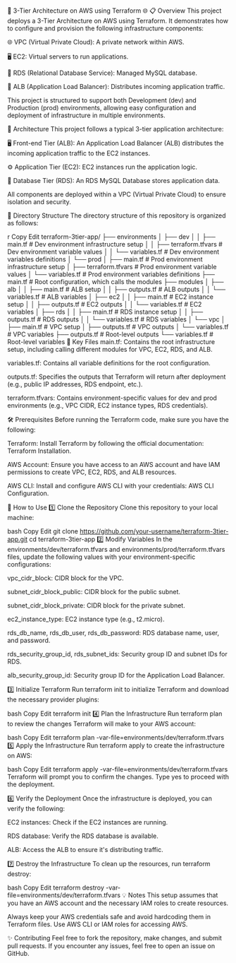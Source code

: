 🚀 3-Tier Architecture on AWS using Terraform 🌐
📋 Overview
This project deploys a 3-Tier Architecture on AWS using Terraform. It demonstrates how to configure and provision the following infrastructure components:

🌐 VPC (Virtual Private Cloud): A private network within AWS.

🖥️ EC2: Virtual servers to run applications.

💾 RDS (Relational Database Service): Managed MySQL database.

🔄 ALB (Application Load Balancer): Distributes incoming application traffic.

This project is structured to support both Development (dev) and Production (prod) environments, allowing easy configuration and deployment of infrastructure in multiple environments.

🔧 Architecture
This project follows a typical 3-tier application architecture:

🖥️ Front-end Tier (ALB): An Application Load Balancer (ALB) distributes the incoming application traffic to the EC2 instances.

⚙️ Application Tier (EC2): EC2 instances run the application logic.

💾 Database Tier (RDS): An RDS MySQL Database stores application data.

All components are deployed within a VPC (Virtual Private Cloud) to ensure isolation and security.

📂 Directory Structure
The directory structure of this repository is organized as follows:

r
Copy
Edit
terraform-3tier-app/
├── environments
│   ├── dev
│   │   ├── main.tf                # Dev environment infrastructure setup
│   │   ├── terraform.tfvars       # Dev environment variable values
│   │   └── variables.tf           # Dev environment variables definitions
│   └── prod
│       ├── main.tf                # Prod environment infrastructure setup
│       ├── terraform.tfvars       # Prod environment variable values
│       └── variables.tf           # Prod environment variables definitions
├── main.tf                        # Root configuration, which calls the modules
├── modules
│   ├── alb
│   │   ├── main.tf                # ALB setup
│   │   ├── outputs.tf             # ALB outputs
│   │   └── variables.tf           # ALB variables
│   ├── ec2
│   │   ├── main.tf                # EC2 instance setup
│   │   ├── outputs.tf             # EC2 outputs
│   │   └── variables.tf           # EC2 variables
│   ├── rds
│   │   ├── main.tf                # RDS instance setup
│   │   ├── outputs.tf             # RDS outputs
│   │   └── variables.tf           # RDS variables
│   └── vpc
│       ├── main.tf                # VPC setup
│       ├── outputs.tf             # VPC outputs
│       └── variables.tf           # VPC variables
├── outputs.tf                     # Root-level outputs
└── variables.tf                   # Root-level variables
🔑 Key Files
main.tf: Contains the root infrastructure setup, including calling different modules for VPC, EC2, RDS, and ALB.

variables.tf: Contains all variable definitions for the root configuration.

outputs.tf: Specifies the outputs that Terraform will return after deployment (e.g., public IP addresses, RDS endpoint, etc.).

terraform.tfvars: Contains environment-specific values for dev and prod environments (e.g., VPC CIDR, EC2 instance types, RDS credentials).

🛠️ Prerequisites
Before running the Terraform code, make sure you have the following:

Terraform: Install Terraform by following the official documentation: Terraform Installation.

AWS Account: Ensure you have access to an AWS account and have IAM permissions to create VPC, EC2, RDS, and ALB resources.

AWS CLI: Install and configure AWS CLI with your credentials: AWS CLI Configuration.

🚀 How to Use
1️⃣ Clone the Repository
Clone this repository to your local machine:

bash
Copy
Edit
git clone https://github.com/your-username/terraform-3tier-app.git
cd terraform-3tier-app
2️⃣ Modify Variables
In the environments/dev/terraform.tfvars and environments/prod/terraform.tfvars files, update the following values with your environment-specific configurations:

vpc_cidr_block: CIDR block for the VPC.

subnet_cidr_block_public: CIDR block for the public subnet.

subnet_cidr_block_private: CIDR block for the private subnet.

ec2_instance_type: EC2 instance type (e.g., t2.micro).

rds_db_name, rds_db_user, rds_db_password: RDS database name, user, and password.

rds_security_group_id, rds_subnet_ids: Security group ID and subnet IDs for RDS.

alb_security_group_id: Security group ID for the Application Load Balancer.

3️⃣ Initialize Terraform
Run terraform init to initialize Terraform and download the necessary provider plugins:

bash
Copy
Edit
terraform init
4️⃣ Plan the Infrastructure
Run terraform plan to review the changes Terraform will make to your AWS account:

bash
Copy
Edit
terraform plan -var-file=environments/dev/terraform.tfvars
5️⃣ Apply the Infrastructure
Run terraform apply to create the infrastructure on AWS:

bash
Copy
Edit
terraform apply -var-file=environments/dev/terraform.tfvars
Terraform will prompt you to confirm the changes. Type yes to proceed with the deployment.

6️⃣ Verify the Deployment
Once the infrastructure is deployed, you can verify the following:

EC2 instances: Check if the EC2 instances are running.

RDS database: Verify the RDS database is available.

ALB: Access the ALB to ensure it's distributing traffic.

7️⃣ Destroy the Infrastructure
To clean up the resources, run terraform destroy:

bash
Copy
Edit
terraform destroy -var-file=environments/dev/terraform.tfvars
💡 Notes
This setup assumes that you have an AWS account and the necessary IAM roles to create resources.

Always keep your AWS credentials safe and avoid hardcoding them in Terraform files. Use AWS CLI or IAM roles for accessing AWS.

✨ Contributing
Feel free to fork the repository, make changes, and submit pull requests. If you encounter any issues, feel free to open an issue on GitHub.
